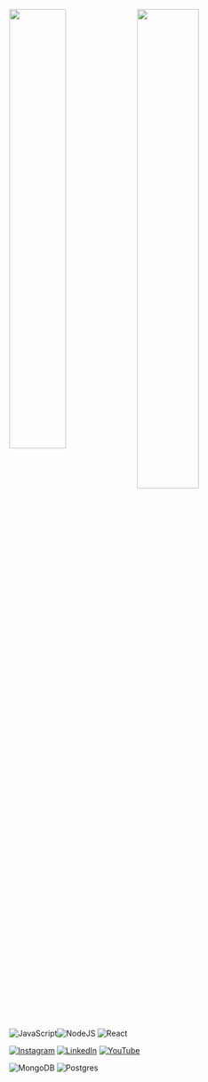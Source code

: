 <img align="left" width="45%" hight="40%" src="https://github-readme-stats.vercel.app/api?username=Sundardasps&show_icons=true&theme=radical" />
<img align="left"  width="47%" hight="40%" src="https://github-readme-stats.vercel.app/api/top-langs/?username=Sundardasps&layout=compact" />


![JavaScript](https://img.shields.io/badge/javascript-%23323330.svg?style=for-the-badge&logo=javascript&logoColor=%23F7DF1E)![NodeJS](https://img.shields.io/badge/node.js-6DA55F?style=for-the-badge&logo=node.js&logoColor=white) ![React](https://img.shields.io/badge/react-%2320232a.svg?style=for-the-badge&logo=react&logoColor=%2361DAFB)



[![Instagram](https://img.shields.io/badge/Instagram-%23E4405F.svg?logo=Instagram&logoColor=white)](https://instagram.com/https://instagram.com/_n__a_n_d_u_?utm_source=qr&igshid=NGExMmI2YTkyZg%3D%3D ) [![LinkedIn](https://img.shields.io/badge/LinkedIn-%230077B5.svg?logo=linkedin&logoColor=white)](https://linkedin.com/in/https://www.linkedin.com/in/sundardas-ps-906981227) [![YouTube](https://img.shields.io/badge/YouTube-%23FF0000.svg?logo=YouTube&logoColor=white)](https://youtube.com/@https://www.youtube.com/@InventR_) 


![MongoDB](https://img.shields.io/badge/MongoDB-%234ea94b.svg?style=for-the-badge&logo=mongodb&logoColor=white) ![Postgres](https://img.shields.io/badge/postgres-%23316192.svg?style=for-the-badge&logo=postgresql&logoColor=white)

